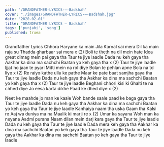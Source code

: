 ```yaml
---
path: "/GRANDFATHER-LYRICS-–-Badshah"
cover: "./images/GRANDFATHER-LYRICS-–-Badshah.jpg"
date: "2020-02-01"
title: "GRANDFATHER LYRICS – Badshah"
tags: ['punjabi', 'song']
published: truea
---
```


Grandfather Lyrics
Chhora Haryane ka main
Jila Karnal sai mera
Dil ka main raja su
Thadda gharbaar sai mera x (2)
Boli te theth na dil mein hate
Idea great dimag mein pai gaya tha
Taur te jiye laadle
Dada nu keh gaya tha
Aakhar ka dina ma sachchi
Baatan yo keh gaya tha x (2)
Taur te jiye laadle
Ijjat ho jaan te pyari
Mitti mein na rol diye
Bolan te pehlan apne
Bola na tol liye x (2)
Re raiyo kathe ullu ke pathe
Maar ke pate baat samjha gaya tha
Taur te jiye laadle
Dada nu keh gaya tha
Aakhar ka dina ma sachchi
Baatan yo keh gaya tha x (2)
Taur te jiye laadle
Beghani chhori kisi ki
Ghalti te na chhed diye
Jo eesa karta dikhe
Paad ke dhed diye x (2)






Neet ke maahde jo man ke kaale
Woh bande saale paad ke baga gaya tha
Taur te jiye laadle
Dada nu keh gaya tha
Aakhar ka dina ma sachchi
Baatan yo keh gaya tha
Taur te jiye laadle
Kanhaiya naam tha uska
Gaam tha Kalsi re
Aaj wa duniya ma na
Maalik ki marji re x (2)
Umar ka sayana
Woh man ka neyana
Aadmi purana
Naam dilan mein darj kara gaya tha
Taur te jiye laadle
Dada nu keh gaya tha
Taur te jiye laadle
Dada mera keh gaya tha
Aakhar ka dina ma sachchi
Baatan yo keh gaya tha
Taur te jiye laadle
Dada nu keh gaya tha
Aakhar ka dina ma sachchi
Baatan yo keh gaya tha
Taur te jiye laadle
